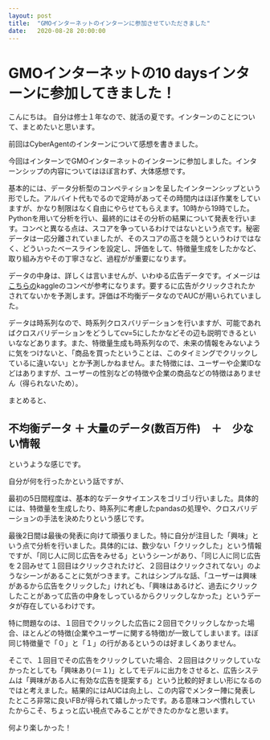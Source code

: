 ```yaml
---
layout: post
title:  "GMOインターネットのインターンに参加させていただきました"
date:   2020-08-28 20:00:00 
---
```


# GMOインターネットの10 daysインターンに参加してきました！


こんにちは。
自分は修士１年なので、就活の夏です。インターンのことについて、まとめたいと思います。

前回はCyberAgentのインターンについて感想を書きました。

今回はインターンでGMOインターネットのインターンに参加しました。インターンシップの内容についてはほぼ言わず、大体感想です。

基本的には、データ分析型のコンペティションを呈したインターンシップという形でした。アルバイト代もでるので定時があってその時間内はほぼ作業をしていますが、かなり制限はなく自由にやらせてもらえます。10時から19時でした。Pythonを用いて分析を行い、最終的にはその分析の結果について発表を行います。コンペと異なる点は、スコアを争っているわけではないという点です。秘密データは一応分離されていましたが、そのスコアの高さを競うというわけではなく、どういったベースラインを設定し、評価をして、特徴量生成をしたかなど、取り組み方やその丁寧さなど、過程がが重要になります。

データの中身は、詳しくは言いませんが、いわゆる広告データです。イメージは[こちらの][site2]kaggleのコンペが参考になります。要するに広告がクリックされたかされてないかを予測します。評価は不均衡データなのでAUCが用いられていました。

データは時系列なので、時系列クロスバリデーションを行いますが、可能であればクロスバリデーションをどうしてcv=5にしたかなどその辺も説明できるといいななどあります。また、特徴量生成も時系列なので、未来の情報をみないように気をつけないと、「商品を買ったということは、このタイミングでクリックしているに違いない」とか予測しかねません。また特徴には、ユーザーや企業IDなどはありますが、ユーザーの性別などの特徴や企業の商品などの特徴はありません（得られないため）。

まとめると、

## 不均衡データ ＋ 大量のデータ(数百万件)　＋　少ない情報

というような感じです。

自分が何を行ったかという話ですが、

最初の5日間程度は、基本的なデータサイエンスをゴリゴリ行いました。具体的には、特徴量を生成したり、時系列に考慮したpandasの処理や、クロスバリデーションの手法を決めたりという感じです。

最後2日間は最後の発表に向けて頑張りました。特に自分が注目した「興味」という点で分析を行いました。具体的には、数少ない「クリックした」という情報ですが、「同じ人に同じ広告をみせる」というシーンがあり、「同じ人に同じ広告を２回みせて１回目はクリックされたけど、２回目はクリックされてない」のようなシーンがあることに気がつきます。これはシンプルな話、「ユーザーは興味があるから広告をクリックした」けれども、「興味はあるけど、過去にクリックしたことがあって広告の中身をしっているからクリックしなかった」というデータが存在しているわけです。

特に問題なのは、１回目でクリックした広告に２回目でクリックしなかった場合、ほとんどの特徴(企業やユーザーに関する特徴)が一致してしまいます。ほぼ同じ特徴量で「０」と「１」の行があるというのは好ましくありません。

そこで、１回目でその広告をクリックしていた場合、２回目はクリックしていなかったとしても「興味あり(＝１)」としてモデルに出力をさせると、広告システムは「興味がある人に有効な広告を提案する」という比較的好ましい形になるのではと考えました。結果的にはAUCは向上し、この内容でメンター陣に発表したところ非常に良いFBが得られて嬉しかったです。ある意味コンペ慣れしていたからこそ、ちょっと広い視点でみることができたのかなと思います。

何より楽しかった！


[site1]:https://qiita.com/nmxi/items/7950fb12ef925efa276d
[site2]:https://www.rco.recruit.co.jp/career/engineer/blog/kaggle_talkingdata_basic/
